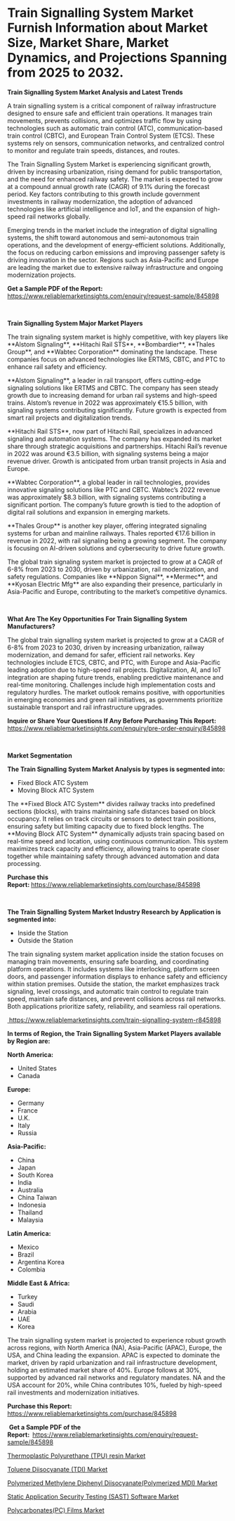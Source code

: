 <p><h1>Train Signalling System Market Furnish Information about Market Size, Market Share, Market Dynamics, and Projections Spanning from 2025 to 2032.</h1></p><p><strong>Train Signalling System Market Analysis and Latest Trends</strong></p>
<p><p>A train signalling system is a critical component of railway infrastructure designed to ensure safe and efficient train operations. It manages train movements, prevents collisions, and optimizes traffic flow by using technologies such as automatic train control (ATC), communication-based train control (CBTC), and European Train Control System (ETCS). These systems rely on sensors, communication networks, and centralized control to monitor and regulate train speeds, distances, and routes.</p><p>The Train Signalling System Market is experiencing significant growth, driven by increasing urbanization, rising demand for public transportation, and the need for enhanced railway safety. The market is expected to grow at a compound annual growth rate (CAGR) of 9.1% during the forecast period. Key factors contributing to this growth include government investments in railway modernization, the adoption of advanced technologies like artificial intelligence and IoT, and the expansion of high-speed rail networks globally.</p><p>Emerging trends in the market include the integration of digital signalling systems, the shift toward autonomous and semi-autonomous train operations, and the development of energy-efficient solutions. Additionally, the focus on reducing carbon emissions and improving passenger safety is driving innovation in the sector. Regions such as Asia-Pacific and Europe are leading the market due to extensive railway infrastructure and ongoing modernization projects.</p></p>
<p><strong>Get a Sample PDF of the Report:&nbsp;</strong> <a href="https://www.reliablemarketinsights.com/enquiry/request-sample/845898?utm_campaign=1994&utm_medium=2&utm_source=Github&utm_content=ia&utm_term=22012025&utm_id=train-signalling-system">https://www.reliablemarketinsights.com/enquiry/request-sample/845898</a></p>
<p>&nbsp;</p>
<p><strong>Train Signalling System Major Market Players</strong></p>
<p><p>The train signaling system market is highly competitive, with key players like **Alstom Signaling**, **Hitachi Rail STS**, **Bombardier**, **Thales Group**, and **Wabtec Corporation** dominating the landscape. These companies focus on advanced technologies like ERTMS, CBTC, and PTC to enhance rail safety and efficiency.</p><p>**Alstom Signaling**, a leader in rail transport, offers cutting-edge signaling solutions like ERTMS and CBTC. The company has seen steady growth due to increasing demand for urban rail systems and high-speed trains. Alstom’s revenue in 2022 was approximately €15.5 billion, with signaling systems contributing significantly. Future growth is expected from smart rail projects and digitalization trends.</p><p>**Hitachi Rail STS**, now part of Hitachi Rail, specializes in advanced signaling and automation systems. The company has expanded its market share through strategic acquisitions and partnerships. Hitachi Rail’s revenue in 2022 was around €3.5 billion, with signaling systems being a major revenue driver. Growth is anticipated from urban transit projects in Asia and Europe.</p><p>**Wabtec Corporation**, a global leader in rail technologies, provides innovative signaling solutions like PTC and CBTC. Wabtec’s 2022 revenue was approximately $8.3 billion, with signaling systems contributing a significant portion. The company’s future growth is tied to the adoption of digital rail solutions and expansion in emerging markets.</p><p>**Thales Group** is another key player, offering integrated signaling systems for urban and mainline railways. Thales reported €17.6 billion in revenue in 2022, with rail signaling being a growing segment. The company is focusing on AI-driven solutions and cybersecurity to drive future growth.</p><p>The global train signaling system market is projected to grow at a CAGR of 6-8% from 2023 to 2030, driven by urbanization, rail modernization, and safety regulations. Companies like **Nippon Signal**, **Mermec**, and **Kyosan Electric Mfg** are also expanding their presence, particularly in Asia-Pacific and Europe, contributing to the market’s competitive dynamics.</p></p>
<p>&nbsp;</p>
<p><strong>What Are The Key Opportunities For Train Signalling System Manufacturers?</strong></p>
<p><p>The global train signalling system market is projected to grow at a CAGR of 6-8% from 2023 to 2030, driven by increasing urbanization, railway modernization, and demand for safer, efficient rail networks. Key technologies include ETCS, CBTC, and PTC, with Europe and Asia-Pacific leading adoption due to high-speed rail projects. Digitalization, AI, and IoT integration are shaping future trends, enabling predictive maintenance and real-time monitoring. Challenges include high implementation costs and regulatory hurdles. The market outlook remains positive, with opportunities in emerging economies and green rail initiatives, as governments prioritize sustainable transport and rail infrastructure upgrades.</p></p>
<p><strong>Inquire or Share Your Questions If Any Before Purchasing This Report:</strong> <a href="https://www.reliablemarketinsights.com/enquiry/pre-order-enquiry/845898?utm_campaign=1994&utm_medium=2&utm_source=Github&utm_content=ia&utm_term=22012025&utm_id=train-signalling-system">https://www.reliablemarketinsights.com/enquiry/pre-order-enquiry/845898</a></p>
<p>&nbsp;</p>
<p><strong>Market Segmentation</strong></p>
<p><strong>The Train Signalling System Market Analysis by types is segmented into:</strong></p>
<p><ul><li>Fixed Block ATC System</li><li>Moving Block ATC System</li></ul></p>
<p><p>The **Fixed Block ATC System** divides railway tracks into predefined sections (blocks), with trains maintaining safe distances based on block occupancy. It relies on track circuits or sensors to detect train positions, ensuring safety but limiting capacity due to fixed block lengths. The **Moving Block ATC System** dynamically adjusts train spacing based on real-time speed and location, using continuous communication. This system maximizes track capacity and efficiency, allowing trains to operate closer together while maintaining safety through advanced automation and data processing.</p></p>
<p><strong>Purchase this Report:&nbsp;</strong><a href="https://www.reliablemarketinsights.com/purchase/845898?utm_campaign=1994&utm_medium=2&utm_source=Github&utm_content=ia&utm_term=22012025&utm_id=train-signalling-system">https://www.reliablemarketinsights.com/purchase/845898</a></p>
<p>&nbsp;</p>
<p><strong>The Train Signalling System Market Industry Research by Application is segmented into:</strong></p>
<p><ul><li>Inside the Station</li><li>Outside the Station</li></ul></p>
<p><p>The train signaling system market application inside the station focuses on managing train movements, ensuring safe boarding, and coordinating platform operations. It includes systems like interlocking, platform screen doors, and passenger information displays to enhance safety and efficiency within station premises. Outside the station, the market emphasizes track signaling, level crossings, and automatic train control to regulate train speed, maintain safe distances, and prevent collisions across rail networks. Both applications prioritize safety, reliability, and seamless rail operations.</p></p>
<p><a href="https://www.reliablemarketinsights.com/train-signalling-system-r845898?utm_campaign=1994&utm_medium=2&utm_source=Github&utm_content=ia&utm_term=22012025&utm_id=train-signalling-system">&nbsp;https://www.reliablemarketinsights.com/train-signalling-system-r845898</a></p>
<p><strong>In terms of Region, the Train Signalling System Market Players available by Region are:</strong></p>
<p>
    <p> <strong> North America: </strong>
        <ul>
            <li>United States</li>
            <li>Canada</li>
        </ul>
        </p> 
    <p> <strong> Europe: </strong>
        <ul>
            <li>Germany</li>
            <li>France</li>
            <li>U.K.</li>
            <li>Italy</li>
            <li>Russia</li>
        </ul>
        </p> 
    <p> <strong> Asia-Pacific: </strong>
        <ul>
            <li>China</li>
            <li>Japan</li>
            <li>South Korea</li>
            <li>India</li>
            <li>Australia</li>
            <li>China Taiwan</li>
            <li>Indonesia</li>
            <li>Thailand</li>
            <li>Malaysia</li>
        </ul>
        </p> 
    <p> <strong> Latin America: </strong>
        <ul>
            <li>Mexico</li>
            <li>Brazil</li>
            <li>Argentina Korea</li>
            <li>Colombia</li>
        </ul>
        </p> 
    <p> <strong> Middle East & Africa: </strong>
        <ul>
            <li>Turkey</li>
            <li>Saudi</li>
            <li>Arabia</li>
            <li>UAE</li>
            <li>Korea</li>
        </ul>
    </p>
    </p>
<p><p>The train signalling system market is projected to experience robust growth across regions, with North America (NA), Asia-Pacific (APAC), Europe, the USA, and China leading the expansion. APAC is expected to dominate the market, driven by rapid urbanization and rail infrastructure development, holding an estimated market share of 40%. Europe follows at 30%, supported by advanced rail networks and regulatory mandates. NA and the USA account for 20%, while China contributes 10%, fueled by high-speed rail investments and modernization initiatives.</p></p>
<p><strong>Purchase this Report: </strong><a href="https://www.reliablemarketinsights.com/purchase/845898?utm_campaign=1994&utm_medium=2&utm_source=Github&utm_content=ia&utm_term=22012025&utm_id=train-signalling-system">https://www.reliablemarketinsights.com/purchase/845898</a></p>
<p>&nbsp;<strong>Get a Sample PDF of the Report:&nbsp;&nbsp;</strong><a href="https://www.reliablemarketinsights.com/enquiry/request-sample/845898?utm_campaign=1994&utm_medium=2&utm_source=Github&utm_content=ia&utm_term=22012025&utm_id=train-signalling-system">https://www.reliablemarketinsights.com/enquiry/request-sample/845898</a></p>
<p><strong></strong></p>
<p><p><a href="https://www.linkedin.com/pulse/sales-channel-penetration-market-opportunities-thermoplastic-tzupc?utm_campaign=1994&utm_medium=2&utm_source=Github&utm_content=ia&utm_term=22012025&utm_id=train-signalling-system">Thermoplastic Polyurethane (TPU) resin Market</a></p><p><a href="https://www.linkedin.com/pulse/growing-toluene-diisocyanate-tdi-market-size-forecast-ebdcc?utm_campaign=1994&utm_medium=2&utm_source=Github&utm_content=ia&utm_term=22012025&utm_id=train-signalling-system">Toluene Diisocyanate (TDI) Market</a></p><p><a href="https://www.linkedin.com/pulse/polymerized-methylene-diphenyl-diisocyanatepolymerized-iuszc?utm_campaign=1994&utm_medium=2&utm_source=Github&utm_content=ia&utm_term=22012025&utm_id=train-signalling-system">Polymerized Methylene Diphenyl Diisocyanate(Polymerized MDI) Market</a></p><p><a href="https://www.linkedin.com/pulse/whats-fueling-72-growth-static-application-security-testing-ehmvf?utm_campaign=1994&utm_medium=2&utm_source=Github&utm_content=ia&utm_term=22012025&utm_id=train-signalling-system">Static Application Security Testing (SAST) Software Market</a></p><p><a href="https://www.linkedin.com/pulse/polycarbonatespc-films-market-development-top-players-projected-fyasf?utm_campaign=1994&utm_medium=2&utm_source=Github&utm_content=ia&utm_term=22012025&utm_id=train-signalling-system">Polycarbonates(PC) Films Market</a></p></p>